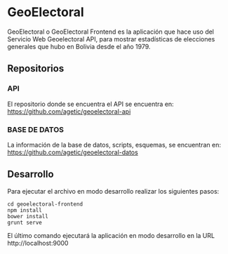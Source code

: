 # GeoElectoral

GeoElectoral o GeoElectoral Frontend es la aplicación que hace uso del Servicio Web Geoelectoral API, para mostrar estadísticas de elecciones generales que hubo en Bolivia desde el año 1979.

## Repositorios

### API

  El repositorio donde se encuentra el API se encuentra en: https://github.com/agetic/geoelectoral-api
  
### BASE DE DATOS

  La información de la base de datos, scripts, esquemas, se encuentran en: https://github.com/agetic/geoelectoral-datos

## Desarrollo

Para ejecutar el archivo en modo desarrollo realizar los siguientes pasos:

```console
cd geoelectoral-frontend
npm install
bower install
grunt serve
```

El último comando ejecutará la aplicación en modo desarrollo en la URL http://localhost:9000
